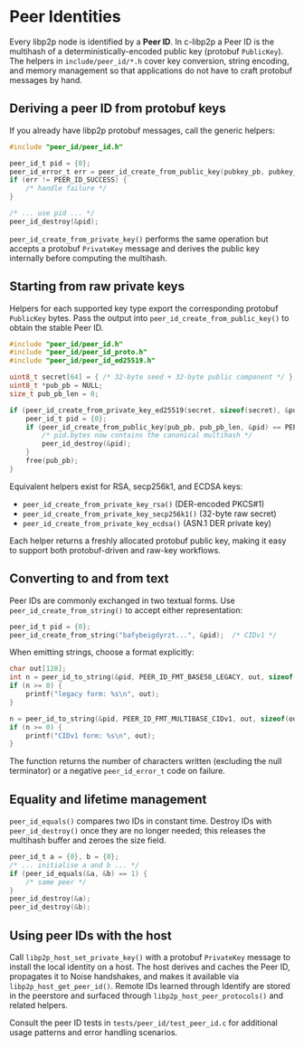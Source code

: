 # Peer Identities

Every libp2p node is identified by a **Peer ID**. In c-libp2p a Peer ID is the
multihash of a deterministically-encoded public key (protobuf `PublicKey`). The
helpers in `include/peer_id/*.h` cover key conversion, string encoding, and
memory management so that applications do not have to craft protobuf messages by
hand.

## Deriving a peer ID from protobuf keys

If you already have libp2p protobuf messages, call the generic helpers:

```c
#include "peer_id/peer_id.h"

peer_id_t pid = {0};
peer_id_error_t err = peer_id_create_from_public_key(pubkey_pb, pubkey_pb_len, &pid);
if (err != PEER_ID_SUCCESS) {
    /* handle failure */
}

/* ... use pid ... */
peer_id_destroy(&pid);
```

`peer_id_create_from_private_key()` performs the same operation but accepts a
protobuf `PrivateKey` message and derives the public key internally before
computing the multihash.

## Starting from raw private keys

Helpers for each supported key type export the corresponding protobuf `PublicKey`
bytes. Pass the output into `peer_id_create_from_public_key()` to obtain the
stable Peer ID.

```c
#include "peer_id/peer_id.h"
#include "peer_id/peer_id_proto.h"
#include "peer_id/peer_id_ed25519.h"

uint8_t secret[64] = { /* 32-byte seed + 32-byte public component */ };
uint8_t *pub_pb = NULL;
size_t pub_pb_len = 0;

if (peer_id_create_from_private_key_ed25519(secret, sizeof(secret), &pub_pb, &pub_pb_len) == PEER_ID_SUCCESS) {
    peer_id_t pid = {0};
    if (peer_id_create_from_public_key(pub_pb, pub_pb_len, &pid) == PEER_ID_SUCCESS) {
        /* pid.bytes now contains the canonical multihash */
        peer_id_destroy(&pid);
    }
    free(pub_pb);
}
```

Equivalent helpers exist for RSA, secp256k1, and ECDSA keys:

- `peer_id_create_from_private_key_rsa()` (DER-encoded PKCS#1)
- `peer_id_create_from_private_key_secp256k1()` (32-byte raw secret)
- `peer_id_create_from_private_key_ecdsa()` (ASN.1 DER private key)

Each helper returns a freshly allocated protobuf public key, making it easy to
support both protobuf-driven and raw-key workflows.

## Converting to and from text

Peer IDs are commonly exchanged in two textual forms. Use
`peer_id_create_from_string()` to accept either representation:

```c
peer_id_t pid = {0};
peer_id_create_from_string("bafybeigdyrzt...", &pid);  /* CIDv1 */
```

When emitting strings, choose a format explicitly:

```c
char out[128];
int n = peer_id_to_string(&pid, PEER_ID_FMT_BASE58_LEGACY, out, sizeof(out));
if (n >= 0) {
    printf("legacy form: %s\n", out);
}

n = peer_id_to_string(&pid, PEER_ID_FMT_MULTIBASE_CIDv1, out, sizeof(out));
if (n >= 0) {
    printf("CIDv1 form: %s\n", out);
}
```

The function returns the number of characters written (excluding the null
terminator) or a negative `peer_id_error_t` code on failure.

## Equality and lifetime management

`peer_id_equals()` compares two IDs in constant time. Destroy IDs with
`peer_id_destroy()` once they are no longer needed; this releases the multihash
buffer and zeroes the size field.

```c
peer_id_t a = {0}, b = {0};
/* ... initialise a and b ... */
if (peer_id_equals(&a, &b) == 1) {
    /* same peer */
}
peer_id_destroy(&a);
peer_id_destroy(&b);
```

## Using peer IDs with the host

Call `libp2p_host_set_private_key()` with a protobuf `PrivateKey` message to
install the local identity on a host. The host derives and caches the Peer ID,
propagates it to Noise handshakes, and makes it available via
`libp2p_host_get_peer_id()`. Remote IDs learned through Identify are stored in
the peerstore and surfaced through `libp2p_host_peer_protocols()` and related
helpers.

Consult the peer ID tests in `tests/peer_id/test_peer_id.c` for additional usage
patterns and error handling scenarios.
